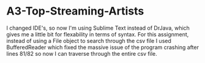 # A3-Top-Streaming-Artists
I changed IDE's, so now I'm using Sublime Text instead of DrJava, which gives me a little bit for flexability in terms of syntax. For this assignment, instead of using a File object to search through the csv file I used BufferedReader which fixed the massive issue of the program crashing after lines 81/82 so now I can traverse through the entire csv file.

